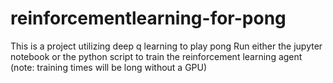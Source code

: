 # reinforcementlearning-for-pong
This is a project utilizing deep q learning to play pong
Run either the jupyter notebook or the python script to train the reinforcement learning agent (note: training times will be long without a GPU)
